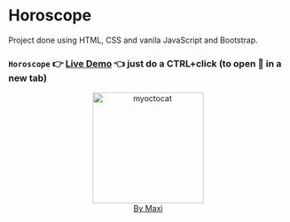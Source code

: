 # Horoscope

Project done using HTML, CSS and vanila JavaScript and Bootstrap.

### `Horoscope` :point_right: [Live Demo](https://maxi69k.github.io/horoscope) :point_left: just do a CTRL+click (to open :link: in a new tab)

<div align="center">
<img src="https://myoctocat.com/assets/images/base-octocat.svg" alt="myoctocat" width="200">
</div>

<div align="center">
<a href="https://webdizajnmaxi.eu.org">By Maxi</a>
</div>
